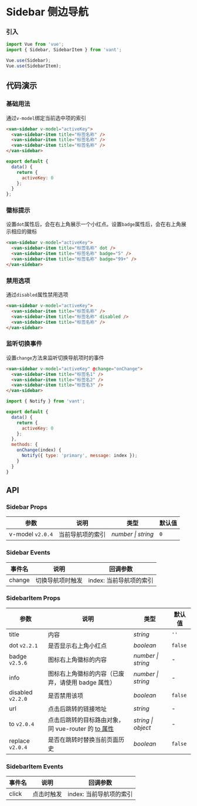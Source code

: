 # Sidebar 侧边导航

### 引入

```js
import Vue from 'vue';
import { Sidebar, SidebarItem } from 'vant';

Vue.use(Sidebar);
Vue.use(SidebarItem);
```

## 代码演示

### 基础用法

通过`v-model`绑定当前选中项的索引

```html
<van-sidebar v-model="activeKey">
  <van-sidebar-item title="标签名称" />
  <van-sidebar-item title="标签名称" />
  <van-sidebar-item title="标签名称" />
</van-sidebar>
```

```js
export default {
  data() {
    return {
      activeKey: 0
    };
  }
};
```

### 徽标提示

设置`dot`属性后，会在右上角展示一个小红点。设置`badge`属性后，会在右上角展示相应的徽标

```html
<van-sidebar v-model="activeKey">
  <van-sidebar-item title="标签名称" dot />
  <van-sidebar-item title="标签名称" badge="5" />
  <van-sidebar-item title="标签名称" badge="99+" />
</van-sidebar>
```

### 禁用选项

通过`disabled`属性禁用选项

```html
<van-sidebar v-model="activeKey">
  <van-sidebar-item title="标签名称" />
  <van-sidebar-item title="标签名称" disabled />
  <van-sidebar-item title="标签名称" />
</van-sidebar>
```


### 监听切换事件

设置`change`方法来监听切换导航项时的事件

```html
<van-sidebar v-model="activeKey" @change="onChange">
  <van-sidebar-item title="标签名1" />
  <van-sidebar-item title="标签名2" />
  <van-sidebar-item title="标签名3" />
</van-sidebar>
```

```js
import { Notify } from 'vant';

export default {
  data() {
    return {
      activeKey: 0
    };
  },
  methods: {
    onChange(index) {
      Notify({ type: 'primary', message: index });
    }
  }
}
```

## API

### Sidebar Props

| 参数 | 说明 | 类型 | 默认值 |
|------|------|------|------|
| v-model `v2.0.4` | 当前导航项的索引 | *number \| string* | `0` |

### Sidebar Events

| 事件名 | 说明 | 回调参数 |
|------|------|------|
| change | 切换导航项时触发 | index: 当前导航项的索引 |

### SidebarItem Props

| 参数 | 说明 | 类型 | 默认值 |
|------|------|------|------|
| title | 内容 | *string* | `''` |
| dot `v2.2.1` | 是否显示右上角小红点 | *boolean* | `false` |
| badge `v2.5.6` | 图标右上角徽标的内容 | *number \| string* | - |
| info | 图标右上角徽标的内容（已废弃，请使用 badge 属性） | *number \| string* | - |
| disabled `v2.2.0` | 是否禁用该项 | *boolean* | `false` |
| url | 点击后跳转的链接地址 | *string* | - |
| to `v2.0.4` | 点击后跳转的目标路由对象，同 vue-router 的 [to 属性](https://router.vuejs.org/zh/api/#to) | *string \| object* | - |
| replace `v2.0.4` | 是否在跳转时替换当前页面历史 | *boolean* | `false` |

### SidebarItem Events

| 事件名 | 说明 | 回调参数 |
|------|------|------|
| click | 点击时触发 | index: 当前导航项的索引 |
